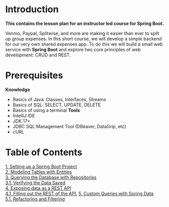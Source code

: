 # Introduction
**This contains the lesson plan for an instructor led course for Spring Boot.**

Venmo, Paypal, Splitwise, and more are making it easier than ever to split up group expenses. 
In this short course, we will develop a simple backend for our very own shared expenses app.
To do this we will build a small web service with **Spring Boot** and explore two core principles of web development: CRUD and REST.

# Prerequisites
**Knowledge**
* Basics of Java: Classes, Interfaces, Streams
* Basics of SQL: SELECT, UPDATE, DELETE
* Basics of using a terminal
**Tools**
* IntelliJ IDE
* JDK 17+
* JDBC SQL Management Tool (DBeaver, DataGrip, etc)
* cURL

# Table of Contents
[1. Setting up a Spring Boot Project](lesson-plan/demonstrations/1-setup.md)  
[2. Modeling Tables with Entities](lesson-plan/demonstrations/2-entities.md)  
[3. Querying the Database with Repositories](lesson-plan/demonstrations/3-repositories.md)  
[3.1. Verifying the Data Saved](lesson-plan/activies/3-1-sql.md)  
[4. Exposing data as a REST API](lesson-plan/demonstrations/4-controllers.md)  
[4.1. Filling out the REST of the API.](lesson-plan/activies/4-1-rest.md)
[5. Custom Queries with Spring Data](lesson-plan/demonstrations/5-queries.md)  
[5.1. Refactoring and Filtering](lesson-plan/activies/5-1-refactoring-and-filtering.md) 